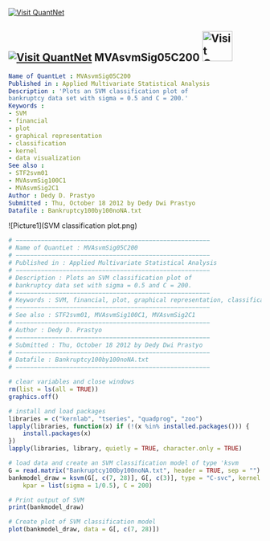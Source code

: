 
[<img src="https://github.com/QuantLet/Styleguide-and-Validation-procedure/blob/master/pictures/banner.png" alt="Visit QuantNet">](http://quantlet.de/index.php?p=info)

## [<img src="https://github.com/QuantLet/Styleguide-and-Validation-procedure/blob/master/pictures/qloqo.png" alt="Visit QuantNet">](http://quantlet.de/) **MVAsvmSig05C200** [<img src="https://github.com/QuantLet/Styleguide-and-Validation-procedure/blob/master/pictures/QN2.png" width="60" alt="Visit QuantNet 2.0">](http://quantlet.de/d3/ia)

```yaml
Name of QuantLet : MVAsvmSig05C200
Published in : Applied Multivariate Statistical Analysis
Description : 'Plots an SVM classification plot of
bankruptcy data set with sigma = 0.5 and C = 200.'
Keywords :
- SVM
- financial
- plot
- graphical representation
- classification
- kernel
- data visualization
See also :
- STF2svm01
- MVAsvmSig100C1
- MVAsvmSig2C1
Author : Dedy D. Prastyo
Submitted : Thu, October 18 2012 by Dedy Dwi Prastyo
Datafile : Bankruptcy100by100noNA.txt
```

![Picture1](SVM classification plot.png)


```r
# −−−−−−−−−−−−−−−−−−−−−−−−−−−−−−−−−−−−−−−−−−−−−−−−−−−−−−
# Name of QuantLet : MVAsvmSig05C200
# −−−−−−−−−−−−−−−−−−−−−−−−−−−−−−−−−−−−−−−−−−−−−−−−−−−−−−
# Published in : Applied Multivariate Statistical Analysis
# −−−−−−−−−−−−−−−−−−−−−−−−−−−−−−−−−−−−−−−−−−−−−−−−−−−−−−
# Description : Plots an SVM classification plot of 
# bankruptcy data set with sigma = 0.5 and C = 200.
# −−−−−−−−−−−−−−−−−−−−−−−−−−−−−−−−−−−−−−−−−−−−−−−−−−−−−−
# Keywords : SVM, financial, plot, graphical representation, classification, kernel, data visualization
# −−−−−−−−−−−−−−−−−−−−−−−−−−−−−−−−−−−−−−−−−−−−−−−−−−−−−−
# See also : STF2svm01, MVAsvmSig100C1, MVAsvmSig2C1
# −−−−−−−−−−−−−−−−−−−−−−−−−−−−−−−−−−−−−−−−−−−−−−−−−−−−−−
# Author : Dedy D. Prastyo
# −−−−−−−−−−−−−−−−−−−−−−−−−−−−−−−−−−−−−−−−−−−−−−−−−−−−−−
# Submitted : Thu, October 18 2012 by Dedy Dwi Prastyo
# −−−−−−−−−−−−−−−−−−−−−−−−−−−−−−−−−−−−−−−−−−−−−−−−−−−−−−
# Datafile : Bankruptcy100by100noNA.txt
# −−−−−−−−−−−−−−−−−−−−−−−−−−−−−−−−−−−−−−−−−−−−−−−−−−−−−−

# clear variables and close windows
rm(list = ls(all = TRUE))
graphics.off()

# install and load packages
libraries = c("kernlab", "tseries", "quadprog", "zoo")
lapply(libraries, function(x) if (!(x %in% installed.packages())) {
    install.packages(x)
})
lapply(libraries, library, quietly = TRUE, character.only = TRUE)

# load data and create an SVM classification model of type 'ksvm
G = read.matrix("Bankruptcy100by100noNA.txt", header = TRUE, sep = "")
bankmodel_draw = ksvm(G[, c(7, 28)], G[, c(3)], type = "C-svc", kernel = "rbfdot", 
    kpar = list(sigma = 1/0.5), C = 200)

# Print output of SVM
print(bankmodel_draw)

# Create plot of SVM classification model
plot(bankmodel_draw, data = G[, c(7, 28)]) 

```
